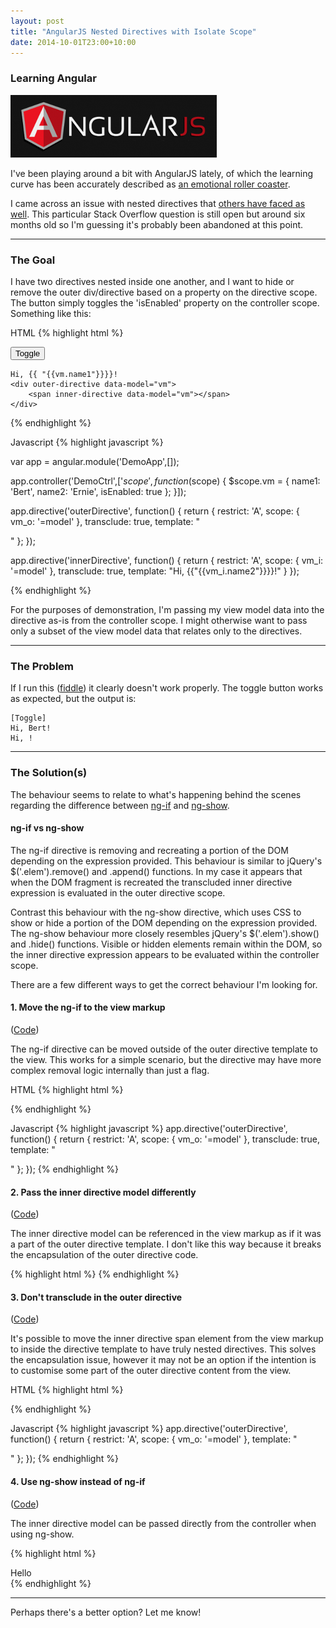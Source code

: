 ```yaml
--- 
layout: post
title: "AngularJS Nested Directives with Isolate Scope"
date: 2014-10-01T23:00+10:00
---
```


### Learning Angular

<img src="/assets/img/angularjs.png" alt="AngularJS">

I've been playing around a bit with AngularJS lately, of which the learning curve has been accurately described as <a href="http://www.bennadel.com/blog/2439-my-experience-with-angularjs-the-super-heroic-javascript-mvw-framework.htm">an emotional roller coaster</a>.

I came across an issue with nested directives that <a href="http://stackoverflow.com/questions/22296084/directives-isolated-scope-variables-are-undefined-if-it-is-wrapped-in-a-directi">others have faced as well</a>. 
This particular Stack Overflow question is still open but around six months old so I'm guessing it's probably been abandoned at this point.

-----

### The Goal

I have two directives nested inside one another, and I want to hide or remove the outer div/directive based on a property on the directive scope.
The button simply toggles the 'isEnabled' property on the controller scope. Something like this:


HTML
{% highlight html %}
<div ng-app="DemoApp" ng-controller="DemoCtrl">
    <button ng-click="vm.isEnabled = !vm.isEnabled">Toggle</button>
    <br/>

    Hi, {{ "{{vm.name1"}}}}!
    <div outer-directive data-model="vm">
        <span inner-directive data-model="vm"></span>
    </div>
</div>
{% endhighlight %}

Javascript
{% highlight javascript %}

var app = angular.module('DemoApp',[]);

app.controller('DemoCtrl',['$scope', function($scope) {
    $scope.vm = {
        name1: 'Bert',
        name2: 'Ernie',
        isEnabled: true
    };
}]);

app.directive('outerDirective', function() {
    return {
        restrict: 'A',
        scope: {
            vm_o: '=model'
        },
        transclude: true,
        template: "<div ng-if='vm_o.isEnabled'><span ng-transclude></span></div>"
    };
});

app.directive('innerDirective', function() {
    return {
        restrict: 'A',
        scope: {
            vm_i: '=model'
        },
        transclude: true,
        template: "Hi, {{"{{vm_i.name2"}}}}!"
    }
});

{% endhighlight %}

For the purposes of demonstration, I'm passing my view model data into the directive as-is from the controller scope.
I might otherwise want to pass only a subset of the view model data that relates only to the directives.

-----

### The Problem

If I run this ([fiddle](http://jsfiddle.net/yq62duzz/)) it clearly doesn't work properly. 
The toggle button works as expected, but the output is:

    [Toggle]
    Hi, Bert!
    Hi, !

-----

### The Solution(s)
 
The behaviour seems to relate to what's happening behind the scenes regarding the difference between <a href="https://docs.angularjs.org/api/ng/directive/ngIf">ng-if</a> and <a href="https://docs.angularjs.org/api/ng/directive/ngShow">ng-show</a>.

#### ng-if vs ng-show

The ng-if directive is removing and recreating a portion of the DOM depending on the expression provided. 
This behaviour is similar to jQuery's $('.elem').remove() and .append() functions.
In my case it appears that when the DOM fragment is recreated the transcluded inner directive expression is evaluated in the outer directive scope.

Contrast this behaviour with the ng-show directive, which uses CSS to show or hide a portion of the DOM depending on the expression provided. 
The ng-show behaviour more closely resembles jQuery's $('.elem').show() and .hide() functions.
Visible or hidden elements remain within the DOM, so the inner directive expression appears to be evaluated within the controller scope.

There are a few different ways to get the correct behaviour I'm looking for.

#### 1. Move the ng-if to the view markup
([Code](http://jsfiddle.net/aenpL8fv/))

The ng-if directive can be moved outside of the outer directive template to the view.
This works for a simple scenario, but the directive may have more complex removal logic internally than just a flag.

HTML
{% highlight html %}
<div ng-if="vm.isEnabled" outer-directive data-model="vm">
    <span inner-directive data-model="vm"></span>
</div>
{% endhighlight %}

Javascript
{% highlight javascript %}
app.directive('outerDirective', function() {
    return {
        restrict: 'A',
        scope: {
            vm_o: '=model'
        },
        transclude: true,
        template: "<div><span ng-transclude></span></div>"
    };
});
{% endhighlight %}


#### 2. Pass the inner directive model differently
([Code](http://jsfiddle.net/fbqxnu5x/))

The inner directive model can be referenced in the view markup as if it was a part of the outer directive template.
I don't like this way because it breaks the encapsulation of the outer directive code.

{% highlight html %}
<span inner-directive data-model="vm_o"></span>
{% endhighlight %}


#### 3. Don't transclude in the outer directive
([Code](http://jsfiddle.net/2d5mn7ep/))

It's possible to move the inner directive span element from the view markup to inside the directive template to have truly nested directives.
This solves the encapsulation issue, however it may not be an option if the intention is to customise some part of the outer directive content from the view.

HTML
{% highlight html %}
<div outer-directive data-model="vm"></div>
{% endhighlight %}

Javascript
{% highlight javascript %}
app.directive('outerDirective', function() {
    return {
        restrict: 'A',
        scope: {
            vm_o: '=model'
        },
        template: "<div ng-if='vm_o.isEnabled'><span inner-directive data-model='vm_o'></span></div>"
    };
});
{% endhighlight %}


#### 4. Use ng-show instead of ng-if
([Code](http://jsfiddle.net/k32s118z/))

The inner directive model can be passed directly from the controller when using ng-show.

{% highlight html %}
<div ng-show='vm_o.isEnabled'>Hello <span ng-transclude></span></div>
{% endhighlight %}

-----

Perhaps there's a better option? Let me know!

